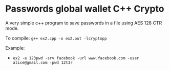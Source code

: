 # Passwords global wallet C++ Crypto

A very simple c++ program to save passwords in a file using AES 128 CTR mode.

To compile:
`g++ ex2.cpp -o ex2.out -lcryptopp`

Example:
- `ex2 -a 123pwd -srv facebook -url www.facebook.com -user alice@gmail.com -pwd 12t3r`
